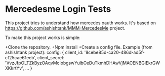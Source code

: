 # Mercedesme Login Tests
This project tries to understand how mercedes oauth works. It's based on https://github.com/ashishtank/MMM-MercedesMe project.


To make this project works is simple:

+Clone the repository.
+Npm install
+Create a config file. Example (from ashishtank project):
 config: {
              client_id: '8cebe85d-ca20-486d-ad5f-cf25cae61eeb',
              client_secret: 'VvzJfpOLTZkByzOAqvMcIobgswYulbOeDuTkmhDHAwVjMAOENBGiEkrGWXKkrtYv',
              ...
 }
